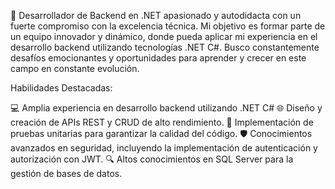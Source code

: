 🚀 Desarrollador de Backend en .NET apasionado y autodidacta con un fuerte compromiso con la excelencia técnica. Mi objetivo es formar parte de un equipo innovador y dinámico, donde pueda aplicar mi experiencia en el desarrollo backend utilizando tecnologías .NET C#. Busco constantemente desafíos emocionantes y oportunidades para aprender y crecer en este campo en constante evolución.

Habilidades Destacadas:

💻 Amplia experiencia en desarrollo backend utilizando .NET C#
🌐 Diseño y creación de APIs REST y CRUD de alto rendimiento.
🤖 Implementación de pruebas unitarias para garantizar la calidad del código.
🛡️ Conocimientos avanzados en seguridad, incluyendo la implementación de autenticación y autorización con JWT.
🔍 Altos conocimientos en SQL Server para la gestión de bases de datos.
